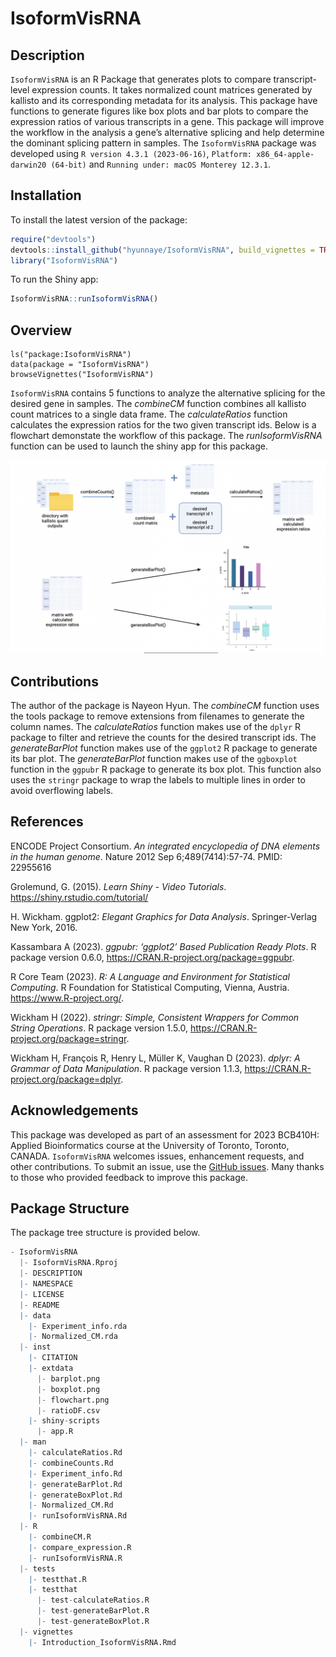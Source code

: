 
<!-- README.md is generated from README.Rmd. Please edit that file -->

# IsoformVisRNA

<!-- badges: start -->
<!-- badges: end -->

## Description

`IsoformVisRNA` is an R Package that generates plots to compare
transcript-level expression counts. It takes normalized count matrices
generated by kallisto and its corresponding metadata for its analysis.
This package have functions to generate figures like box plots and bar
plots to compare the expression ratios of various transcripts in a gene.
This package will improve the workflow in the analysis a gene’s
alternative splicing and help determine the dominant splicing pattern in
samples. The `IsoformVisRNA` package was developed using
`R version 4.3.1 (2023-06-16)`,
`Platform: x86_64-apple-darwin20 (64-bit)` and
`Running under: macOS Monterey 12.3.1`.

## Installation

To install the latest version of the package:

``` r
require("devtools")
devtools::install_github("hyunnaye/IsoformVisRNA", build_vignettes = TRUE)
library("IsoformVisRNA")
```

To run the Shiny app:

``` r
IsoformVisRNA::runIsoformVisRNA()
```

## Overview

    ls("package:IsoformVisRNA")
    data(package = "IsoformVisRNA") 
    browseVignettes("IsoformVisRNA")

`IsoformVisRNA` contains 5 functions to analyze the alternative splicing
for the desired gene in samples. The *combineCM* function combines all
kallisto count matrices to a single data frame. The *calculateRatios*
function calculates the expression ratios for the two given transcript
ids. Below is a flowchart demonstate the workflow of this package. The
*runIsoformVisRNA* function can be used to launch the shiny app for this
package.

![](./inst/extdata/flowchart.png)

## Contributions

The author of the package is Nayeon Hyun. The *combineCM* function uses
the tools package to remove extensions from filenames to generate the
column names. The *calculateRatios* function makes use of the `dplyr` R
package to filter and retrieve the counts for the desired transcript
ids. The *generateBarPlot* function makes use of the `ggplot2` R package
to generate its bar plot. The *generateBarPlot* function makes use of
the `ggboxplot` function in the `ggpubr` R package to generate its box
plot. This function also uses the `stringr` package to wrap the labels
to multiple lines in order to avoid overflowing labels.

## References

ENCODE Project Consortium. *An integrated encyclopedia of DNA elements
in the human genome*. Nature 2012 Sep 6;489(7414):57-74. PMID: 22955616

Grolemund, G. (2015). *Learn Shiny - Video Tutorials*.
<https://shiny.rstudio.com/tutorial/>

H. Wickham. ggplot2: *Elegant Graphics for Data Analysis*.
Springer-Verlag New York, 2016.

Kassambara A (2023). *ggpubr: ‘ggplot2’ Based Publication Ready Plots*.
R package version 0.6.0, <https://CRAN.R-project.org/package=ggpubr>.

R Core Team (2023). *R: A Language and Environment for Statistical
Computing*. R Foundation for Statistical Computing, Vienna, Austria.
<https://www.R-project.org/>.

Wickham H (2022). *stringr: Simple, Consistent Wrappers for Common
String Operations*. R package version 1.5.0,
<https://CRAN.R-project.org/package=stringr>.

Wickham H, François R, Henry L, Müller K, Vaughan D (2023). *dplyr: A
Grammar of Data Manipulation*. R package version 1.1.3,
<https://CRAN.R-project.org/package=dplyr>.

## Acknowledgements

This package was developed as part of an assessment for 2023 BCB410H:
Applied Bioinformatics course at the University of Toronto, Toronto,
CANADA. `IsoformVisRNA` welcomes issues, enhancement requests, and other
contributions. To submit an issue, use the [GitHub
issues](https://github.com/hyunnaye/IsoformVisRNA/issues). Many thanks
to those who provided feedback to improve this package.

## Package Structure

The package tree structure is provided below.

``` r
- IsoformVisRNA
  |- IsoformVisRNA.Rproj
  |- DESCRIPTION
  |- NAMESPACE
  |- LICENSE
  |- README
  |- data
    |- Experiment_info.rda
    |- Normalized_CM.rda
  |- inst
    |- CITATION
    |- extdata
      |- barplot.png
      |- boxplot.png
      |- flowchart.png
      |- ratioDF.csv
    |- shiny-scripts
      |- app.R
  |- man
    |- calculateRatios.Rd
    |- combineCounts.Rd
    |- Experiment_info.Rd
    |- generateBarPlot.Rd
    |- generateBoxPlot.Rd
    |- Normalized_CM.Rd
    |- runIsoformVisRNA.Rd
  |- R
    |- combineCM.R
    |- compare_expression.R
    |- runIsoformVisRNA.R
  |- tests
    |- testthat.R
    |- testthat
      |- test-calculateRatios.R
      |- test-generateBarPlot.R
      |- test-generateBoxPlot.R
  |- vignettes
    |- Introduction_IsoformVisRNA.Rmd
```
